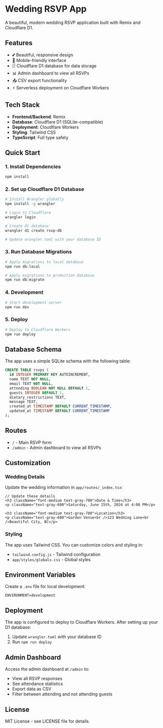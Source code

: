 # Wedding RSVP App

A beautiful, modern wedding RSVP application built with Remix and Cloudflare D1.

## Features

- 💕 Beautiful, responsive design
- 📱 Mobile-friendly interface
- 🗄️ Cloudflare D1 database for data storage
- 📊 Admin dashboard to view all RSVPs
- 📤 CSV export functionality
- ⚡ Serverless deployment on Cloudflare Workers

## Tech Stack

- **Frontend/Backend**: Remix
- **Database**: Cloudflare D1 (SQLite-compatible)
- **Deployment**: Cloudflare Workers
- **Styling**: Tailwind CSS
- **TypeScript**: Full type safety

## Quick Start

### 1. Install Dependencies

```bash
npm install
```

### 2. Set up Cloudflare D1 Database

```bash
# Install Wrangler globally
npm install -g wrangler

# Login to Cloudflare
wrangler login

# Create D1 database
wrangler d1 create rsvp-db

# Update wrangler.toml with your database ID
```

### 3. Run Database Migrations

```bash
# Apply migrations to local database
npm run db:local

# Apply migrations to production database
npm run db:migrate
```

### 4. Development

```bash
# Start development server
npm run dev
```

### 5. Deploy

```bash
# Deploy to Cloudflare Workers
npm run deploy
```

## Database Schema

The app uses a simple SQLite schema with the following table:

```sql
CREATE TABLE rsvps (
  id INTEGER PRIMARY KEY AUTOINCREMENT,
  name TEXT NOT NULL,
  email TEXT NOT NULL,
  attending BOOLEAN NOT NULL DEFAULT 1,
  guests INTEGER DEFAULT 1,
  dietary_restrictions TEXT,
  message TEXT,
  created_at TIMESTAMP DEFAULT CURRENT_TIMESTAMP,
  updated_at TIMESTAMP DEFAULT CURRENT_TIMESTAMP
);
```

## Routes

- `/` - Main RSVP form
- `/admin` - Admin dashboard to view all RSVPs

## Customization

### Wedding Details

Update the wedding information in `app/routes/_index.tsx`:

```tsx
// Update these details
<h3 className="font-medium text-gray-700">Date & Time</h3>
<p className="text-gray-600">Saturday, June 15th, 2024 at 4:00 PM</p>

<h3 className="font-medium text-gray-700">Location</h3>
<p className="text-gray-600">Garden Venue<br />123 Wedding Lane<br />Beautiful City, BC</p>
```

### Styling

The app uses Tailwind CSS. You can customize colors and styling in:
- `tailwind.config.js` - Tailwind configuration
- `app/styles/globals.css` - Global styles

## Environment Variables

Create a `.env` file for local development:

```env
ENVIRONMENT=development
```

## Deployment

The app is configured to deploy to Cloudflare Workers. After setting up your D1 database:

1. Update `wrangler.toml` with your database ID
2. Run `npm run deploy`

## Admin Dashboard

Access the admin dashboard at `/admin` to:
- View all RSVP responses
- See attendance statistics
- Export data as CSV
- Filter between attending and not attending guests

## License

MIT License - see LICENSE file for details.